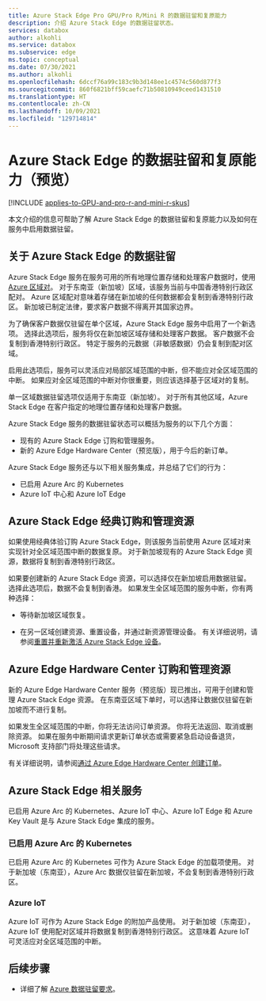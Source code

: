 ```yaml
---
title: Azure Stack Edge Pro GPU/Pro R/Mini R 的数据驻留和复原能力
description: 介绍 Azure Stack Edge 的数据驻留状态。
services: databox
author: alkohli
ms.service: databox
ms.subservice: edge
ms.topic: conceptual
ms.date: 07/30/2021
ms.author: alkohli
ms.openlocfilehash: 6dccf76a99c183c9b3d148ee1c4574c560d877f3
ms.sourcegitcommit: 860f6821bff59caefc71b50810949ceed1431510
ms.translationtype: HT
ms.contentlocale: zh-CN
ms.lasthandoff: 10/09/2021
ms.locfileid: "129714814"
---
```

# <a name="data-residency-and-resiliency-for-azure-stack-edge-preview"></a>Azure Stack Edge 的数据驻留和复原能力（预览）

[!INCLUDE [applies-to-GPU-and-pro-r-and-mini-r-skus](../../includes/azure-stack-edge-applies-to-gpu-pro-r-mini-r-sku.md)]

本文介绍的信息可帮助了解 Azure Stack Edge 的数据驻留和复原能力以及如何在服务中启用数据驻留。  

## <a name="about-data-residency-for-azure-stack-edge"></a>关于 Azure Stack Edge 的数据驻留 

Azure Stack Edge 服务在服务可用的所有地理位置存储和处理客户数据时，使用 [Azure 区域对](../best-practices-availability-paired-regions.md#azure-regional-pairs)。 对于东南亚（新加坡）区域，该服务当前与中国香港特别行政区配对。 Azure 区域配对意味着存储在新加坡的任何数据都会复制到香港特别行政区。 新加坡已制定法律，要求客户数据不得离开其国家边界。 

为了确保客户数据仅驻留在单个区域，Azure Stack Edge 服务中启用了一个新选项。 选择此选项后，服务将仅在新加坡区域存储和处理客户数据。 客户数据不会复制到香港特别行政区。 特定于服务的元数据（非敏感数据）仍会复制到配对区域。  

启用此选项后，服务可以灵活应对局部区域范围的中断，但不能应对全区域范围的中断。 如果应对全区域范围的中断对你很重要，则应该选择基于区域对的复制。

单一区域数据驻留选项仅适用于东南亚（新加坡）。 对于所有其他区域，Azure Stack Edge 在客户指定的地理位置存储和处理客户数据。

Azure Stack Edge 服务的数据驻留状态可以概括为服务的以下几个方面：

- 现有的 Azure Stack Edge 订购和管理服务。
- 新的 Azure Edge Hardware Center（预览版），用于今后的新订单。
<!--- Telemetry for the device and the service.
- Proactive Support log collection where any logs that the service generates are stored in a single region and are not replicated to the paired region.-->

Azure Stack Edge 服务还与以下相关服务集成，并总结了它们的行为： 

- 已启用 Azure Arc 的 Kubernetes
- Azure IoT 中心和 Azure IoT Edge
<!--- Azure Key Vault -->


## <a name="azure-stack-edge-classic-ordering-and-management-resource"></a>Azure Stack Edge 经典订购和管理资源 

如果使用经典体验订购 Azure Stack Edge，则该服务当前使用 Azure 区域对来实现针对全区域范围中断的数据复原。 对于新加坡现有的 Azure Stack Edge 资源，数据将复制到香港特别行政区。

如果要创建新的 Azure Stack Edge 资源，可以选择仅在新加坡启用数据驻留。 选择此选项后，数据不会复制到香港。 如果发生全区域范围的服务中断，你有两种选择：

- 等待新加坡区域恢复。

- 在另一区域创建资源、重置设备，并通过新资源管理设备。 有关详细说明，请参阅[重置并重新激活 Azure Stack Edge 设备](azure-stack-edge-reset-reactivate-device.md)。

## <a name="azure-edge-hardware-center-ordering-and-management-resource"></a>Azure Edge Hardware Center 订购和管理资源 

新的 Azure Edge Hardware Center 服务（预览版）现已推出，可用于创建和管理 Azure Stack Edge 资源。 在东南亚区域下单时，可以选择让数据仅驻留在新加坡而不进行复制。 

如果发生全区域范围的中断，你将无法访问订单资源。 你将无法返回、取消或删除资源。 如果在服务中断期间请求更新订单状态或需要紧急启动设备退货，Microsoft 支持部门将处理这些请求。

有关详细说明，请参阅[通过 Azure Edge Hardware Center 创建订单](azure-stack-edge-gpu-deploy-prep.md#create-a-new-resource)。


<!--## Azure Stack Edge telemetry

As Azure Stack Edge is a first-party Microsoft device, the telemetry from the device is automatically collected (without the user consent) and sent to Microsoft. This telemetry is stored in a common central location. This gathered telemetry provides valuable insights into enterprise deployments of Azure Stack Edge. This telemetry is also used for security, health, quality, and performance analysis.

- Microsoft collects telemetry for the infrastructure VMs (for example, Kubernetes master VM and Kubernetes worker VM) deployed on your Azure Stack Edge device and hosts. Telemetry is also gathered for other services that run on Azure Stack Edge device (for example, local Azure Resource Manager, Kubernetes dashboard). 
- The telemetry data is encrypted-in-transit as well at rest.
- Raw telemetry data sent to Microsoft is retained for 90 days. Aggregated data is retained for longer.
- For all the containerized workloads (deployed via IoT Edge and Kubernetes) and VM workloads, the application data is considered as the customer data. This data can only be accessed by the customer unless it pertains to the underlying infrastructure. 

For more information, see [Use the Kubernetes dashboard to monitor the Kubernetes cluster health on your Azure Stack Edge Pro device](azure-stack-edge-gpu-monitor-kubernetes-dashboard.md).-->

## <a name="azure-stack-edge-dependent-services"></a>Azure Stack Edge 相关服务

已启用 Azure Arc 的 Kubernetes、Azure IoT 中心、Azure IoT Edge 和 Azure Key Vault 是与 Azure Stack Edge 集成的服务。

### <a name="azure-arc-enabled-kubernetes"></a>已启用 Azure Arc 的 Kubernetes 

已启用 Azure Arc 的 Kubernetes 可作为 Azure Stack Edge 的加载项使用。 对于新加坡（东南亚），Azure Arc 数据仅驻留在新加坡，不会复制到香港特别行政区。 <!--If there is a region-wide outage, the service is not resilient.-->

<!--For all other regions, Azure Arc supports Azure Regional Pair and is resilient to any region-wide outages.--> 
<!--For more information, see [Data residency and resiliency for Azure Arc-enabled Kubernetes clusters]().-->


### <a name="azure-iot"></a>Azure IoT

Azure IoT 可作为 Azure Stack Edge 的附加产品使用。 对于新加坡（东南亚），Azure IoT 使用配对区域并将数据复制到香港特别行政区。 这意味着 Azure IoT 可灵活应对全区域范围的中断。 

<!--For more information, see [Data residency and resiliency for Azure IoT]().-->


<!--### Azure Key Vault

Azure Key Vault currently uses Azure Regional Pair for region outage resiliency. For new Azure Key Vault resources, an option is now available that can be enabled at the subscription level. When enabled, if your service is deployed in Singapore (Southeast Asia), you can control the data replication to Hong Kong. 

If you choose to store and process the data only in Singapore region, then the service will not be resilient to region-wide outages. -->
<!--For more information, see [Data residency and resiliency for Azure Key Vault]().-->

## <a name="next-steps"></a>后续步骤

- 详细了解 [Azure 数据驻留要求](https://azure.microsoft.com/global-infrastructure/data-residency/)。